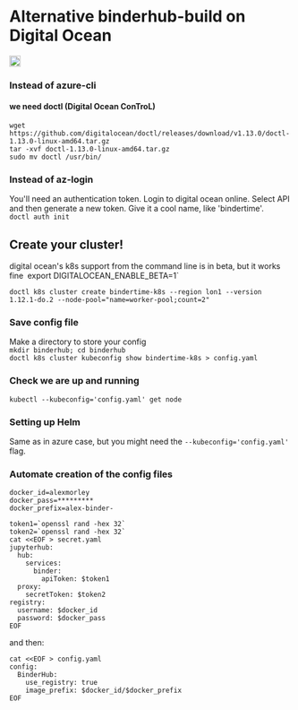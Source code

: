 # Alternative binderhub-build on Digital Ocean
<img src="https://upload.wikimedia.org/wikipedia/commons/thumb/f/ff/DigitalOcean_logo.svg/145px-DigitalOcean_logo.svg.png?download" style="height:20px">

### Instead of azure-cli
#### we need doctl (Digital Ocean ConTroL)
`wget https://github.com/digitalocean/doctl/releases/download/v1.13.0/doctl-1.13.0-linux-amd64.tar.gz`  
`tar -xvf doctl-1.13.0-linux-amd64.tar.gz`  
`sudo mv doctl /usr/bin/`  

### Instead of az-login
You'll need an authentication token. Login to digital ocean online. Select API and then generate a new token. Give it a cool name, like 'bindertime'.  
`doctl auth init`

## Create your cluster!
digital ocean's k8s support from the command line is in beta, but it works fine`
`export DIGITALOCEAN_ENABLE_BETA=1`

`doctl k8s cluster create bindertime-k8s --region lon1 --version 1.12.1-do.2 --node-pool="name=worker-pool;count=2"`

### Save config file
Make a directory to store your config    
`mkdir binderhub; cd binderhub`  
`doctl k8s cluster kubeconfig show bindertime-k8s > config.yaml`  

### Check we are up and running
`kubectl --kubeconfig='config.yaml' get node`

### Setting up Helm
Same as in azure case, but you might need the `--kubeconfig='config.yaml'` flag.

### Automate creation of the config files
```
docker_id=alexmorley
docker_pass=*********
docker_prefix=alex-binder-
```

```
token1=`openssl rand -hex 32`
token2=`openssl rand -hex 32`
cat <<EOF > secret.yaml
jupyterhub:
  hub:
    services:
      binder:
        apiToken: $token1
  proxy:
    secretToken: $token2
registry:
  username: $docker_id
  password: $docker_pass
EOF
```
and then:
```
cat <<EOF > config.yaml
config:
  BinderHub:
    use_registry: true
    image_prefix: $docker_id/$docker_prefix
EOF
```
